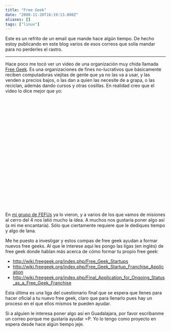 ```yaml
---
title: "Free Geek"
date: "2008-11-20T16:19:13.000Z"
aliases: []
tags: ["linux"]
---
```


Este es un refrito de un email que mande hace algún tiempo. De hecho estoy publicando en este blog varios de esos correos que solía mandar para no perderles el rastro.

---

Hace poco me tocó ver un video de una organización muy chida llamada [Free Geek](http://freegeek.org/). Es una organizaciones de fines no-lucrativos que básicamente reciben computadoras viejitas de gente que ya no las va a usar, y las venden a precios bajos, o las dan a quien las necesite de a grapa, o las reciclan, además dando cursos y otras cosillas. En realidad creo que el video lo dice mejor que yo:

<object width="425" height="344"><param name="movie" value="http://www.youtube.com/v/625LPUACix0&hl=en&fs=1&rel=0"></param><param name="allowFullScreen" value="true"></param><param name="allowscriptaccess" value="always"></param><embed src="http://www.youtube.com/v/625LPUACix0&hl=en&fs=1&rel=0" type="application/x-shockwave-flash" allowscriptaccess="always" allowfullscreen="true" width="425" height="344"></embed></object>

En [mi grupo de FEFUs](http://fef-apostolado.org/grupo/d2n2) ya lo vieron, y a varios de los que vamos de misiones al cerro del 4 nos latió mucho la idea. A muchos nos gustaría poner algo así (a mi me encantaría). Sólo que ciertamente requiere que le dediques tiempo y algo de lana.

Me he puesto a investigar y estos compas de free geek ayudan a formar nuevos free geeks. Al que le interese aqui les pongo las ligas (en inglés) de free geek donde hablan más acerca de cómo formar tu propio free geek:

- http://wiki.freegeek.org/index.php/Free_Geek_Startups
- http://wiki.freegeek.org/index.php/Free_Geek_Startup_Franchise_Application
- http://wiki.freegeek.org/index.php/Final_Application_for_Ongoing_Status_as_a_Free_Geek_Franchise

Esta última es una liga del cuestionario final que se espera que llenes para hacer oficial a tu nuevo free geek, claro que para llenarlo pues hay un proceso en el que ellos mismos te pueden ayudar.

Si a alguien le interesa poner algo así en Guadalajara, por favor escríbanme un correo porque me gustaría ayudar =P. Yo lo tengo como proyecto en espera desde hace algún tiempo jeje.